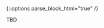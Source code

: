 {::options parse_block_html="true" /}
<section class="accordion-wrapper">

<!-- <div class="accordion-title js-trigger-content-toggle">
Topic: UX & Accessibility
</div> -->

TBD

<!-- Getting started with templates and static site generators -->

<!-- {::options parse_block_html="true" /}
<div class="accordion-title has-no-content js-content-toggle-ignore">

Slides

[PDF](files/w09-.min.pdf){:target="_blank"} ( KB)

</div>

<div class="accordion-title js-trigger-content-toggle">
Links + Resources
</div>

<div class="accordion-title js-trigger-content-toggle">
Homework
</div> -->

</section>
